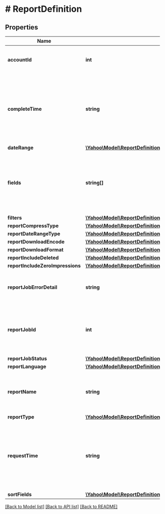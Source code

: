 # # ReportDefinition

## Properties

Name | Type | Description | Notes
------------ | ------------- | ------------- | -------------
**accountId** | **int** | &lt;div lang&#x3D;\&quot;ja\&quot;&gt;アカウントIDです。&lt;/div&gt;&lt;div lang&#x3D;\&quot;en\&quot;&gt;Account ID.&lt;/div&gt; | [optional] 
**completeTime** | **string** | &lt;div lang&#x3D;\&quot;ja\&quot;&gt;ジョブの完了時刻です。&lt;br&gt;※YYYY/MM/DD hh:mm:ss形式になります。&lt;br&gt;※hhは24時間表記になります。&lt;/div&gt;&lt;div lang&#x3D;\&quot;en\&quot;&gt;Completion time of Report Job request.&lt;br&gt;*Displays in YYYY/MM/DD hh:mm:ss form.&lt;br&gt;*hh will display in 24-hour time.&lt;/div&gt; | [optional] 
**dateRange** | [**\Yahoo\Model\ReportDefinitionServiceReportDateRange**](ReportDefinitionServiceReportDateRange.md) |  | [optional] 
**fields** | **string[]** | &lt;div lang&#x3D;\&quot;ja\&quot;&gt;フィールド（レポートの出力項目名）です。&lt;br&gt;ADD時、このフィールドは必須となります。&lt;/div&gt;&lt;div lang&#x3D;\&quot;en\&quot;&gt;Item name of the report.&lt;br&gt;Can appoint the value retrieved from getReportFields. &lt;br&gt;This field is required in ADD operation.&lt;/div&gt; | [optional] 
**filters** | [**\Yahoo\Model\ReportDefinitionServiceReportFilter[]**](ReportDefinitionServiceReportFilter.md) |  | [optional] 
**reportCompressType** | [**\Yahoo\Model\ReportDefinitionServiceReportCompressType**](ReportDefinitionServiceReportCompressType.md) |  | [optional] 
**reportDateRangeType** | [**\Yahoo\Model\ReportDefinitionServiceReportDateRangeType**](ReportDefinitionServiceReportDateRangeType.md) |  | [optional] 
**reportDownloadEncode** | [**\Yahoo\Model\ReportDefinitionServiceReportDownloadEncode**](ReportDefinitionServiceReportDownloadEncode.md) |  | [optional] 
**reportDownloadFormat** | [**\Yahoo\Model\ReportDefinitionServiceReportDownloadFormat**](ReportDefinitionServiceReportDownloadFormat.md) |  | [optional] 
**reportIncludeDeleted** | [**\Yahoo\Model\ReportDefinitionServiceReportIncludeDeleted**](ReportDefinitionServiceReportIncludeDeleted.md) |  | [optional] 
**reportIncludeZeroImpressions** | [**\Yahoo\Model\ReportDefinitionServiceReportIncludeZeroImpressions**](ReportDefinitionServiceReportIncludeZeroImpressions.md) |  | [optional] 
**reportJobErrorDetail** | **string** | &lt;div lang&#x3D;\&quot;ja\&quot;&gt;レポートジョブのエラー詳細です。&lt;/div&gt;&lt;div lang&#x3D;\&quot;en\&quot;&gt;Error details of Report Job.&lt;/div&gt; | [optional] 
**reportJobId** | **int** | &lt;div lang&#x3D;\&quot;ja\&quot;&gt;レポートジョブIDです。&lt;br&gt; REMOVE時、このフィールドは必須となります。&lt;/div&gt;&lt;div lang&#x3D;\&quot;en\&quot;&gt;Report Job ID. &lt;br&gt;This field is required in REMOVE operation.&lt;/div&gt; | [optional] 
**reportJobStatus** | [**\Yahoo\Model\ReportDefinitionServiceReportJobStatus**](ReportDefinitionServiceReportJobStatus.md) |  | [optional] 
**reportLanguage** | [**\Yahoo\Model\ReportDefinitionServiceReportLanguage**](ReportDefinitionServiceReportLanguage.md) |  | [optional] 
**reportName** | **string** | &lt;div lang&#x3D;\&quot;ja\&quot;&gt;レポート名称です。&lt;br&gt;ADD時、このフィールドは必須となります。&lt;/div&gt;&lt;div lang&#x3D;\&quot;en\&quot;&gt;Name of the report. &lt;br&gt;This field is required in ADD operation.&lt;/div&gt; | [optional] 
**reportType** | [**\Yahoo\Model\ReportDefinitionServiceReportType**](ReportDefinitionServiceReportType.md) |  | [optional] 
**requestTime** | **string** | &lt;div lang&#x3D;\&quot;ja\&quot;&gt;ジョブの起動時刻です。&lt;br&gt;※YYYY/MM/DD hh:mm:ss形式になります。&lt;br&gt;※hhは24時間表記になります。&lt;/div&gt;&lt;div lang&#x3D;\&quot;en\&quot;&gt;Start time of Report Job request.&lt;br&gt;*Displays in YYYY/MM/DD hh:mm:ss form.&lt;br&gt;*hh will display in 24-hour time.&lt;/div&gt; | [optional] 
**sortFields** | [**\Yahoo\Model\ReportDefinitionServiceReportSortField[]**](ReportDefinitionServiceReportSortField.md) |  | [optional] 

[[Back to Model list]](../../README.md#documentation-for-models) [[Back to API list]](../../README.md#documentation-for-api-endpoints) [[Back to README]](../../README.md)


